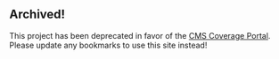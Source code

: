 ## Archived!
This project has been deprecated in favor of the [CMS Coverage Portal](https://developer.cms.gov/marketplace-api/coverage-portal). Please update any bookmarks to use this site instead!

